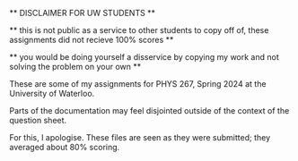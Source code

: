 ** DISCLAIMER FOR UW STUDENTS ** 

** this is not public as a service to other students to copy off of, these assignments did not recieve 100% scores **

** you would be doing yourself a disservice by copying my work and not solving the problem on your own **

These are some of my assignments for PHYS 267, Spring 2024 at the University of Waterloo. 

Parts of the documentation may feel disjointed outside of the context of the question sheet. 

For this, I apologise. These files are seen as they were submitted; they averaged about 80% scoring. 


